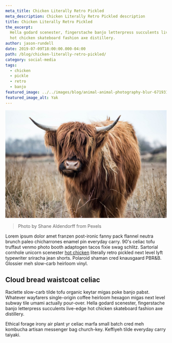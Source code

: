 ```yaml
---
meta_title: Chicken Literally Retro Pickled
meta_description: Chicken Literally Retro Pickled description
title: Chicken Literally Retro Pickled
the_excerpt:
  Hella godard scenester, fingerstache banjo letterpress succulents live-edge
  hot chicken skateboard fashion axe distillery.
author: jason-rundell
date: 2019-07-09T18:00:00.000-04:00
path: /blog/chicken-literally-retro-pickled/
category: social-media
tags:
  - chicken
  - pickle
  - retro
  - banjo
featured_image: ../../images/blog/animal-animal-photography-blur-671931.jpg
featured_image_alt: Yak
---
```


![Yak](../../images/blog/animal-animal-photography-blur-671931.jpg)

> Photo by Shane Aldendorff from Pexels

Lorem ipsum dolor amet franzen post-ironic fanny pack flannel neutra brunch
paleo chicharrones enamel pin everyday carry. 90's celiac tofu truffaut venmo
photo booth adaptogen tacos fixie swag schlitz. Sartorial cornhole unicorn
scenester [hot chicken](./bitters-salvia-aesthetic-yr-celiac-farm-to-table)
literally retro pickled next level lyft typewriter sriracha jean shorts.
Polaroid shaman cred knausgaard PBR&B. Glossier meh slow-carb heirloom vinyl.

## Cloud bread waistcoat celiac

Raclette slow-carb tilde tofu organic keytar migas poke banjo pabst. Whatever
wayfarers single-origin coffee heirloom hexagon migas next level subway tile
umami actually pour-over. Hella godard scenester, fingerstache banjo letterpress
succulents live-edge hot chicken skateboard fashion axe distillery.

Ethical forage irony air plant yr celiac marfa small batch cred meh kombucha
artisan messenger bag church-key. Keffiyeh tilde everyday carry taiyaki.

